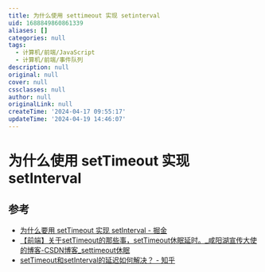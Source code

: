 ```yaml
---
title: 为什么使用 settimeout 实现 setinterval
uid: 1688849860861339
aliases: []
categories: null
tags:
  - 计算机/前端/JavaScript
  - 计算机/前端/事件队列
description: null
original: null
cover: null
cssclasses: null
author: null
originalLink: null
createTime: '2024-04-17 09:55:17'
updateTime: '2024-04-19 14:46:07'
---
```


# 为什么使用 setTimeout 实现 setInterval

## 参考

- [为什么要用 setTimeout 实现 setInterval - 掘金](https://juejin.cn/post/6994969893141479454)
- [【前端】关于setTimeout的那些事，setTimeout休眠延时。_咸阳湖宣传大使的博客-CSDN博客_settimeout休眠](https://blog.csdn.net/weixin_44201257/article/details/123196921)
- [setTimeout和setInterval的延迟如何解决？ - 知乎](https://www.zhihu.com/question/29648365/answer/1194944860)
